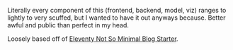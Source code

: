 Literally every component of this (frontend, backend, model, viz) ranges to lightly to very scuffed, but I wanted to have it out anyways because. Better awful and public than perfect in my head.

Loosely based off of [Eleventy Not So Minimal Blog Starter](https://github.com/claudia-rndrs/eleventy-not-so-minimal-blog-starter).
